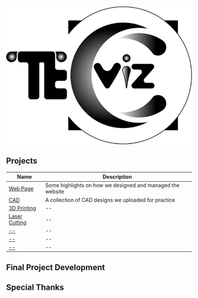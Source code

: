 <p align="center">
  <a href="https://docsify.js.org">
    <img alt="Team One" src="./docs/_media/icon.svg">
  </a>
</p>

## Projects

| Name                                          | Description                              |
| ------------------------------------------------ | ---------------------------------------- |
| [Web Page](docs/1pm/web.md)       |  Some highlights on how we designed and managed the website |
| [CAD](docs/cad/guide.md)       |  A collection of CAD designs we uploaded for practice |
| [3D Printing](docs/3dprinting/3d.md) | --          |
| [Laser Cutting](docs/computercontrolledcutting/lazercutting.md) | --          |
| [--](https://github.com/docpress/docpress) | --          |
| [--](https://github.com/docpress/docpress) | --         |
| [--](https://github.com/docpress/docpress) | --          |

## Final Project Development

## Special Thanks
